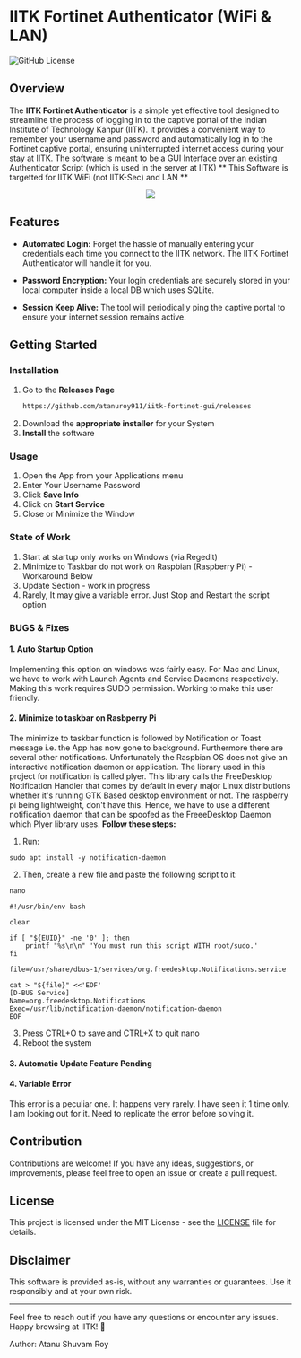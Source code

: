 # IITK Fortinet Authenticator (WiFi & LAN)

![GitHub License](https://img.shields.io/badge/license-MIT-blue.svg)

## Overview

The **IITK Fortinet Authenticator** is a simple yet effective tool designed to streamline the process of logging in to the captive portal of the Indian Institute of Technology Kanpur (IITK). It provides a convenient way to remember your username and password and automatically log in to the Fortinet captive portal, ensuring uninterrupted internet access during your stay at IITK. The software is meant to be a GUI Interface over an existing Authenticator Script (which is used in the server at IITK) 
** This Software is targetted for IITK WiFi (not IITK-Sec) and LAN **


<p align="center">
  <img src="https://i.ibb.co/XtdH150/image.png">
</p>


## Features

- **Automated Login:** Forget the hassle of manually entering your credentials each time you connect to the IITK network. The IITK Fortinet Authenticator will handle it for you.

- **Password Encryption:** Your login credentials are securely stored in your local computer inside a local DB which uses SQLite.

- **Session Keep Alive:** The tool will periodically ping the captive portal to ensure your internet session remains active.

## Getting Started

### Installation

1. Go to the **Releases Page**
   ```bash
   https://github.com/atanuroy911/iitk-fortinet-gui/releases
   ```
2. Download the **appropriate installer** for your System
3. **Install** the software

### Usage

1. Open the App from your Applications menu
2. Enter Your Username Password
3. Click **Save Info**
4. Click on **Start Service**
5. Close or Minimize the Window

### State of Work
1. Start at startup only works on Windows (via Regedit)
2. Minimize to Taskbar do not work on Raspbian (Raspberry Pi) - Workaround Below
3. Update Section - work in progress
4. Rarely, It may give a variable error. Just Stop and Restart the script option

### BUGS & Fixes
#### 1. Auto Startup Option
Implementing this option on windows was fairly easy. For Mac and Linux, we have to work with Launch Agents and Service Daemons respectively. Making this work requires SUDO permission. Working to make this user friendly.

#### 2. Minimize to taskbar on Rasbperry Pi
The minimize to taskbar function is followed by Notification or Toast message i.e. the App has now gone to background. Furthermore there are several other notifications. Unfortunately the Raspbian OS does not give an interactive notification daemon or application. The library used in this project for notification is called plyer. This library calls the FreeDesktop Notification Handler that comes by default in every major Linux distributions whether it's running GTK Based desktop environment or not. The raspberry pi being lightweight, don't have this. Hence, we have to use a different notification daemon that can be spoofed as the FreeeDesktop Daemon which Plyer library uses. 
**Follow these steps:**
1. Run:
```shell
sudo apt install -y notification-daemon
```
2. Then, create a new file and paste the following script to it:
```shell
nano
```
```shell
#!/usr/bin/env bash

clear

if [ "${EUID}" -ne '0' ]; then
    printf "%s\n\n" 'You must run this script WITH root/sudo.'
fi

file=/usr/share/dbus-1/services/org.freedesktop.Notifications.service

cat > "${file}" <<'EOF'
[D-BUS Service]
Name=org.freedesktop.Notifications
Exec=/usr/lib/notification-daemon/notification-daemon
EOF
```
3. Press CTRL+O to save and CTRL+X to quit nano
4. Reboot the system

#### 3. Automatic Update Feature Pending
#### 4. Variable Error
This error is a peculiar one. It happens very rarely. I have seen it 1 time only. I am looking out for it. Need to replicate the error before solving it.

## Contribution

Contributions are welcome! If you have any ideas, suggestions, or improvements, please feel free to open an issue or create a pull request.

## License

This project is licensed under the MIT License - see the [LICENSE](LICENSE) file for details.

## Disclaimer

This software is provided as-is, without any warranties or guarantees. Use it responsibly and at your own risk.

---

Feel free to reach out if you have any questions or encounter any issues. Happy browsing at IITK! 🚀

Author: Atanu Shuvam Roy
